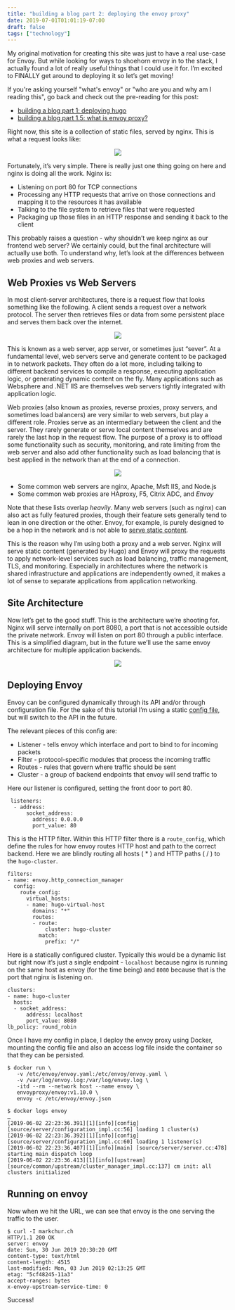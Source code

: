 ```yaml
---
title: "building a blog part 2: deploying the envoy proxy"
date: 2019-07-01T01:01:19-07:00
draft: false
tags: ["technology"]
---
```


My original motivation for creating this site was just to have a real use-case for Envoy. But while looking for ways to shoehorn envoy in to the stack, I actually found a lot of really useful things that I could use it for. I’m excited to FINALLY get around to deploying it so let’s get moving!

If you're asking yourself "what's envoy" or "who are you and why am I reading this", go back and check out the pre-reading for this post: 

- [building a blog part 1: deploying hugo](/posts/2019-05-20-building-a-blog-part-1/)
- [building a blog part 1.5: what is envoy proxy?](/posts/2019-06-02-envoy-proxy/) 

Right now, this site is a collection of static files, served by nginx. This is what a request looks like:


<div align="center">
<img style="max-width:100%" src="/images/site-arch-with-nginx.png">
</div>


Fortunately, it’s very simple. There is really just one thing going on here and nginx is doing all the work. Nginx is:

- Listening on port 80 for TCP connections
- Processing any HTTP requests that arrive on those connections and mapping it to the resources it has available
- Talking to the file system to retrieve files that were requested
- Packaging up those files in an HTTP response and sending it back to the client

This probably raises a question - why shouldn’t we keep nginx as our frontend web server? We certainly could, but the final architecture will actually use both. To understand why, let’s look at the differences between web proxies and web servers.

## Web Proxies vs Web Servers

In most client-server architectures, there is a request flow that looks something like the following. A client sends a request over a network protocol. The server then retrieves files or data from some persistent place and serves them back over the internet. 

<div align="center">
<img style="max-width:100%" src="/images/web-server.png">
</div>

This is known as a web server, app server, or sometimes just “sever”. At a fundamental level, web servers serve and generate content to be packaged in to network packets. They often do a lot more, including talking to different backend services to compile a response, executing application logic, or generating dynamic content on the fly. Many applications such as Websphere and .NET IIS are themselves web servers tightly integrated with application logic. 

Web proxies (also known as proxies, reverse proxies, proxy servers, and sometimes load balancers) are very similar to web servers, but play a different role. Proxies serve as an intermediary between the client and the server. They rarely generate or serve local content themselves and are rarely the last hop in the request flow. The purpose of a proxy is to offload some functionality such as security, monitoring, and rate limiting from the web server and also add other functionality such as load balancing that is best applied in the network than at the end of a connection.

<div align="center">
<img style="max-width:80%" src="/images/web-proxy.png">
</div>


- Some common web servers are nginx, Apache, Msft IIS, and Node.js
- Some common web proxies are HAproxy, F5, Citrix ADC, and _Envoy_

Note that these lists overlap _heavily_. Many web servers (such as nginx) can also act as fully featured proxies, though their feature sets generally tend to lean in one direction or the other. Envoy, for example, is purely designed to be a hop in the network and is not able to [serve static content](https://github.com/envoyproxy/envoy/issues/378).

This is the reason why I’m using both a proxy and a web server. Nginx will serve static content (generated by Hugo) and Envoy will proxy the requests to apply network-level services such as load balancing, traffic management, TLS, and monitoring. Especially in architectures where the network is shared infrastructure and applications are independently owned, it makes a lot of sense to separate applications from application networking.

## Site Architecture
Now let’s get to the good stuff. This is the architecture we’re shooting for. Nginx will serve internally on port 8080, a port that is not accessible outside the private network. Envoy will listen on port 80 through a public interface. This is a simplified diagram, but in the future we’ll use the same envoy architecture for multiple application backends.

<div align="center">
<img style="max-width:70%" src="/images/site-arch-with-envoy.png">
</div>

## Deploying Envoy
Envoy can be configured dynamically through its API and/or through configuration file. For the sake of this tutorial I’m using a static [config file](https://github.com/mark-church/site/blob/master/deploy/etc/envoy/envoy.yaml), but will switch to the API in the future. 

The relevant pieces of this config are:

 - Listener - tells envoy which interface and port to bind to for incoming packets
 - Filter - protocol-specific modules that process the incoming traffic 
 - Routes - rules that govern where traffic should be sent
 - Cluster - a group of backend endpoints that envoy will send traffic to
 

Here our listener is configured, setting the front door to port 80.
``` 
 listeners:
  - address:
      socket_address:
        address: 0.0.0.0
        port_value: 80
```

This is the HTTP filter. Within this HTTP filter there is a `route_config`, which define the rules for how envoy routes HTTP host and path to the correct backend. Here we are blindly routing all hosts ( * ) and HTTP paths ( / ) to the `hugo-cluster`.

```
filters:
- name: envoy.http_connection_manager
  config:
    route_config:
      virtual_hosts:
      - name: hugo-virtual-host
        domains: "*"
        routes:
        - route:
            cluster: hugo-cluster
          match:
            prefix: "/"
```

Here is a statically configured cluster. Typically this would be a dynamic list but right now it’s just a single endpoint - `localhost` because nginx is running on the same host as envoy (for the time being) and `8080` because that is the port that nginx is listening on. 

```
clusters:
- name: hugo-cluster
  hosts:
  - socket_address:
      address: localhost
      port_value: 8080
lb_policy: round_robin
```

Once I have my config in place, I deploy the envoy proxy using Docker, mounting the config file and also an access log file inside the container so that they can be persisted.

```
$ docker run \
   -v /etc/envoy/envoy.yaml:/etc/envoy/envoy.yaml \
   -v /var/log/envoy.log:/var/log/envoy.log \
   -itd --rm --network host --name envoy \
   envoyproxy/envoy:v1.10.0 \
   envoy -c /etc/envoy/envoy.json

$ docker logs envoy
…
[2019-06-02 22:23:36.391][1][info][config] [source/server/configuration_impl.cc:56] loading 1 cluster(s)
[2019-06-02 22:23:36.392][1][info][config] [source/server/configuration_impl.cc:60] loading 1 listener(s)
[2019-06-02 22:23:36.407][1][info][main] [source/server/server.cc:478] starting main dispatch loop
[2019-06-02 22:23:36.413][1][info][upstream] [source/common/upstream/cluster_manager_impl.cc:137] cm init: all clusters initialized
```
## Running on envoy

Now when we hit the URL, we can see that envoy is the one serving the traffic to the user.

```
$ curl -I markchur.ch
HTTP/1.1 200 OK
server: envoy
date: Sun, 30 Jun 2019 20:30:20 GMT
content-type: text/html
content-length: 4515
last-modified: Mon, 03 Jun 2019 02:13:25 GMT
etag: "5cf48245-11a3"
accept-ranges: bytes
x-envoy-upstream-service-time: 0
```

Success!

